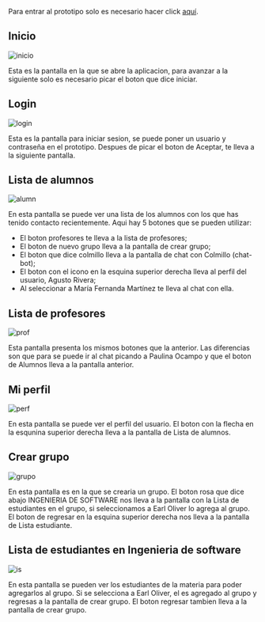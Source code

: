 Para entrar al prototipo solo es necesario hacer click [aquí](https://pr.to/F2F5MF/).

## Inicio
![inicio](imagenes/8%20-%20Home.png)

Esta es la pantalla en la que se abre la aplicacion, para avanzar a la siguiente solo es necesario picar el boton que dice iniciar.

## Login
![login](https://github.com/Ingenieria-de-Software-ITAM-2020/Floppy/blob/main/imagenes/11%20-%20Log%20In.png)

Esta  es la pantalla para iniciar sesion, se puede poner un usuario y contraseña en el prototipo. Despues de picar el boton de Aceptar, te lleva a la siguiente pantalla.

## Lista de alumnos
![alumn](https://github.com/Ingenieria-de-Software-ITAM-2020/Floppy/blob/main/imagenes/9%20-%20Inicio%20Alumnos.png)

En esta pantalla se puede ver una lista de los alumnos con los que has tenido contacto recientemente. Aqui hay 5 botones que se pueden utilizar:
- El boton profesores te lleva a la lista de profesores;
- El boton de nuevo grupo lleva a la pantalla de crear grupo;
- El boton que dice colmillo lleva a la pantalla de chat con Colmillo (chat-bot);
- El boton con el icono en la esquina superior derecha lleva al perfil del usuario, Agusto Rivera;
- Al seleccionar a María Fernanda Martínez te lleva al chat con ella.


## Lista de profesores
![prof](https://github.com/Ingenieria-de-Software-ITAM-2020/Floppy/blob/main/imagenes/4%20-%20Inicio%20Profes.png)

Esta pantalla presenta los mismos botones que la anterior. Las diferencias son que para se puede ir al chat picando a Paulina Ocampo y que el boton de Alumnos lleva a la pantalla anterior.

## Mi perfil
![perf](https://github.com/Ingenieria-de-Software-ITAM-2020/Floppy/blob/main/imagenes/3%20-%20Perfil.png)

En esta pantalla se puede ver el perfil del usuario. El boton con la flecha en la esqunina superior derecha lleva a la pantalla de Lista de alumnos.

## Crear grupo
![grupo](https://github.com/Ingenieria-de-Software-ITAM-2020/Floppy/blob/main/imagenes/1%20-%20Crear%20grupo.png)

En esta pantalla es en la que se crearia un grupo. El boton rosa que dice abajo INGENIERIA DE SOFTWARE nos lleva a la pantalla con la Lista de estudiantes en el grupo, si seleccionamos a Earl Oliver lo agrega al grupo. El boton de regresar en la esquina superior derecha nos lleva a la pantalla de Lista estudiante.

## Lista de estudiantes en Ingenieria de software
![is](https://github.com/Ingenieria-de-Software-ITAM-2020/Floppy/blob/main/imagenes/2%20-%20Grupo%20IS.png)

En esta pantalla se pueden ver los estudiantes de la materia para poder agregarlos al grupo. Si se selecciona a Earl Oliver, el es agregado al grupo y regresas a la pantalla de crear grupo. El boton regresar tambien lleva a la pantalla de crear grupo.

